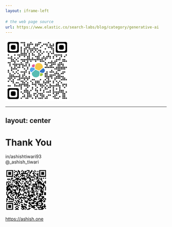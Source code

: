 ```yaml
---
layout: iframe-left

# the web page source
url: https://www.elastic.co/search-labs/blog/category/generative-ai
---
```


<img src="/public/elastic-genai-qr.png" width="200" class="mx-auto pt-35"/>


---
layout: center
---

# Thank You 

<span><carbon-logo-linkedin /> in/ashishtiwari93 </span>  
<span><carbon-logo-x /> @_ashish_tiwari </span>  

<img src="/public/linkedin.jpg" width="130" class="absolute left-423px"/>

<span class="absolute right-0.5 bottom-0.5">https://ashish.one</span>

